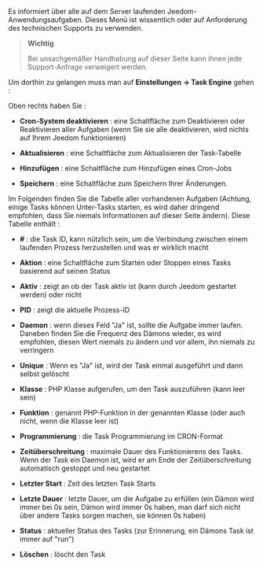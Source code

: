 Es informiert über alle auf dem Server laufenden Jeedom-Anwendungsaufgaben. Dieses Menü ist wissentlich oder auf Anforderung des technischen Supports zu verwenden.

> **Wichtig**
>
> Bei unsachgemäßer Handhabung auf dieser Seite kann ihnen jede
> Support-Anfrage verweigert werden.

Um dorthin zu gelangen muss man auf **Einstellungen → Task Engine**
gehen :

Oben rechts haben Sie :

-   **Cron-System deaktivieren** : eine Schaltfläche zum Deaktivieren oder 
    Reaktivieren aller Aufgaben (wenn Sie sie alle deaktivieren, wird 
    nichts auf Ihrem Jeedom funktionieren)

-   **Aktualisieren** : eine Schaltfläche zum Aktualisieren der Task-Tabelle

-   **Hinzufügen** : eine Schaltfläche zum Hinzufügen eines Cron-Jobs

-   **Speichern** : eine Schaltfläche zum Speichern Ihrer Änderungen.

Im Folgenden finden Sie die Tabelle aller vorhandenen Aufgaben
(Achtung, einige Tasks können Unter-Tasks starten, es wird daher dringend empfohlen, dass Sie niemals Informationen auf dieser Seite 
ändern). Diese Tabelle enthält :

-   **\#** : die Task ID, kann nützlich sein, um die Verbindung zwischen einem
    laufenden Prozess herzustellen und was er wirklich macht

-   **Aktion** : eine Schaltfläche zum Starten oder Stoppen eines Tasks 
    basierend auf seinen Status

-   **Aktiv** : zeigt an ob der Task aktiv ist (kann durch Jeedom
    gestartet werden) oder nicht

-   **PID** : zeigt die aktuelle Prozess-ID

-   **Daemon** : wenn dieses Feld "Ja" ist, sollte die Aufgabe immer
    laufen. Daneben finden Sie die Frequenz des Dämons wieder, es wird 
    empfohlen, diesen Wert niemals zu ändern und vor allem, ihn niemals
    zu verringern

-   **Unique** : Wenn es "Ja" ist, wird der Task einmal ausgeführt und 
    dann selbst gelöscht

-   **Klasse** : PHP Klasse aufgerufen, um den Task auszuführen (kann
    leer sein)

-   **Funktion** : genannt PHP-Funktion in der genannten Klasse (oder auch
    nicht, wenn die Klasse leer ist)

-   **Programmierung** : die Task Programmierung im CRON-Format

-   **Zeitüberschreitung** : maximale Dauer des Funktionierens des Tasks. Wenn
     der Task ein Daemon ist, wird er am Ende der Zeitüberschreitung
    automatisch gestoppt und neu gestartet

-   **Letzter Start** : Zeit des letzten Task Starts   

-   **Letzte Dauer** : letzte Dauer, um die Aufgabe zu erfüllen (ein Dämon wird immer bei 0s sein,
    Dämon wird immer 0s haben, man darf sich nicht über andere Tasks 
    sorgen machen, sie können 0s haben)

-   **Status** : aktueller Status des Tasks (zur Erinnerung, ein Dämons Task
    ist immer auf "run")

-   **Löschen** : löscht den Task


